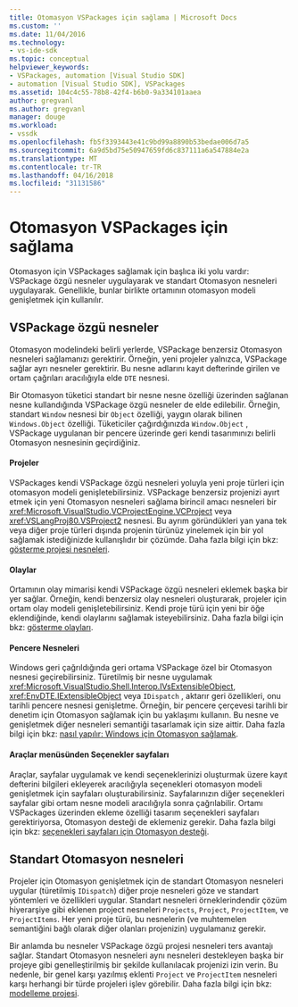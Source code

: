 ```yaml
---
title: Otomasyon VSPackages için sağlama | Microsoft Docs
ms.custom: ''
ms.date: 11/04/2016
ms.technology:
- vs-ide-sdk
ms.topic: conceptual
helpviewer_keywords:
- VSPackages, automation [Visual Studio SDK]
- automation [Visual Studio SDK], VSPackages
ms.assetid: 104c4c55-78b8-42f4-b6b0-9a334101aaea
author: gregvanl
ms.author: gregvanl
manager: douge
ms.workload:
- vssdk
ms.openlocfilehash: fb5f3393443e41c9bd99a8890b53bedae006d7a5
ms.sourcegitcommit: 6a9d5bd75e50947659fd6c837111a6a547884e2a
ms.translationtype: MT
ms.contentlocale: tr-TR
ms.lasthandoff: 04/16/2018
ms.locfileid: "31131586"
---
```

# <a name="providing-automation-for-vspackages"></a>Otomasyon VSPackages için sağlama
Otomasyon için VSPackages sağlamak için başlıca iki yolu vardır: VSPackage özgü nesneler uygulayarak ve standart Otomasyon nesneleri uygulayarak. Genellikle, bunlar birlikte ortamının otomasyon modeli genişletmek için kullanılır.  
  
## <a name="vspackage-specific-objects"></a>VSPackage özgü nesneler  
 Otomasyon modelindeki belirli yerlerde, VSPackage benzersiz Otomasyon nesneleri sağlamanızı gerektirir. Örneğin, yeni projeler yalnızca, VSPackage sağlar ayrı nesneler gerektirir. Bu nesne adlarını kayıt defterinde girilen ve ortam çağrıları aracılığıyla elde `DTE` nesnesi.  
  
 Bir Otomasyon tüketici standart bir nesne nesne özelliği üzerinden sağlanan nesne kullandığında VSPackage özgü nesneler de elde edilebilir. Örneğin, standart `Window` nesnesi bir `Object` özelliği, yaygın olarak bilinen `Windows.Object` özelliği. Tüketiciler çağırdığınızda `Window.Object` , VSPackage uygulanan bir pencere üzerinde geri kendi tasarımınızı belirli Otomasyon nesnesinin geçirdiğiniz.  
  
#### <a name="projects"></a>Projeler  
 VSPackages kendi VSPackage özgü nesneleri yoluyla yeni proje türleri için otomasyon modeli genişletebilirsiniz. VSPackage benzersiz projenizi ayırt etmek için yeni Otomasyon nesneleri sağlama birincil amacı nesneleri bir <xref:Microsoft.VisualStudio.VCProjectEngine.VCProject> veya <xref:VSLangProj80.VSProject2> nesnesi. Bu ayrım göründükleri yan yana tek veya diğer proje türleri dışında projenin türünüz yinelemek için bir yol sağlamak istediğinizde kullanışlıdır bir çözümde. Daha fazla bilgi için bkz: [gösterme projesi nesneleri](../../extensibility/internals/exposing-project-objects.md).  
  
#### <a name="events"></a>Olaylar  
 Ortamının olay mimarisi kendi VSPackage özgü nesneleri eklemek başka bir yer sağlar. Örneğin, kendi benzersiz olay nesneleri oluşturarak, projeler için ortam olay modeli genişletebilirsiniz. Kendi proje türü için yeni bir öğe eklendiğinde, kendi olaylarını sağlamak isteyebilirsiniz. Daha fazla bilgi için bkz: [gösterme olayları](../../extensibility/internals/exposing-events-in-the-visual-studio-sdk.md).  
  
#### <a name="window-objects"></a>Pencere Nesneleri  
 Windows geri çağrıldığında geri ortama VSPackage özel bir Otomasyon nesnesi geçirebilirsiniz. Türetilmiş bir nesne uygulamak <xref:Microsoft.VisualStudio.Shell.Interop.IVsExtensibleObject>, <xref:EnvDTE.IExtensibleObject> veya `IDispatch` , aktarır geri özellikleri, onu tarihli pencere nesnesi genişletme. Örneğin, bir pencere çerçevesi tarihli bir denetim için Otomasyon sağlamak için bu yaklaşımı kullanın. Bu nesne ve genişletmek diğer nesneleri semantiği tasarlamak için size aittir. Daha fazla bilgi için bkz: [nasıl yapılır: Windows için Otomasyon sağlamak](../../extensibility/internals/how-to-provide-automation-for-windows.md).  
  
#### <a name="options-pages-on-the-tools-menu"></a>Araçlar menüsünden Seçenekler sayfaları  
 Araçlar, sayfalar uygulamak ve kendi seçeneklerinizi oluşturmak üzere kayıt defterini bilgileri ekleyerek aracılığıyla seçenekleri otomasyon modeli genişletmek için sayfaları oluşturabilirsiniz. Sayfalarınızın diğer seçenekleri sayfalar gibi ortam nesne modeli aracılığıyla sonra çağrılabilir. Ortamı VSPackages üzerinden ekleme özelliği tasarım seçenekleri sayfaları gerektiriyorsa, Otomasyon desteği de eklemeniz gerekir. Daha fazla bilgi için bkz: [seçenekleri sayfaları için Otomasyon desteği](../../extensibility/internals/automation-support-for-options-pages.md).  
  
## <a name="standard-automation-objects"></a>Standart Otomasyon nesneleri  
 Projeler için Otomasyon genişletmek için de standart Otomasyon nesneleri uygular (türetilmiş `IDispatch`) diğer proje nesneleri göze ve standart yöntemleri ve özellikleri uygular. Standart nesneleri örneklerindendir çözüm hiyerarşiye gibi eklenen project nesneleri `Projects`, `Project`, `ProjectItem`, ve `ProjectItems`. Her yeni proje türü, bu nesnelerin (ve muhtemelen semantiğini bağlı olarak diğer olanları projenizin) uygulamanız gerekir.  
  
 Bir anlamda bu nesneler VSPackage özgü projesi nesneleri ters avantajı sağlar. Standart Otomasyon nesneleri aynı nesneleri destekleyen başka bir projeye gibi genelleştirilmiş bir şekilde kullanılacak projenizi izin verin. Bu nedenle, bir genel karşı yazılmış eklenti `Project` ve `ProjectItem` nesneleri karşı herhangi bir türde projeleri işlev görebilir. Daha fazla bilgi için bkz: [modelleme projesi](../../extensibility/internals/project-modeling.md).
